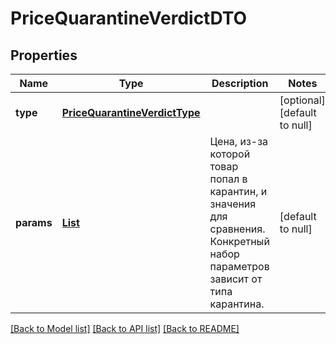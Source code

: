 # PriceQuarantineVerdictDTO
## Properties

| Name | Type | Description | Notes |
|------------ | ------------- | ------------- | -------------|
| **type** | [**PriceQuarantineVerdictType**](PriceQuarantineVerdictType.md) |  | [optional] [default to null] |
| **params** | [**List**](PriceQuarantineVerdictParameterDTO.md) | Цена, из-за которой товар попал в карантин, и значения для сравнения. Конкретный набор параметров зависит от типа карантина. | [default to null] |

[[Back to Model list]](../README.md#documentation-for-models) [[Back to API list]](../README.md#documentation-for-api-endpoints) [[Back to README]](../README.md)

